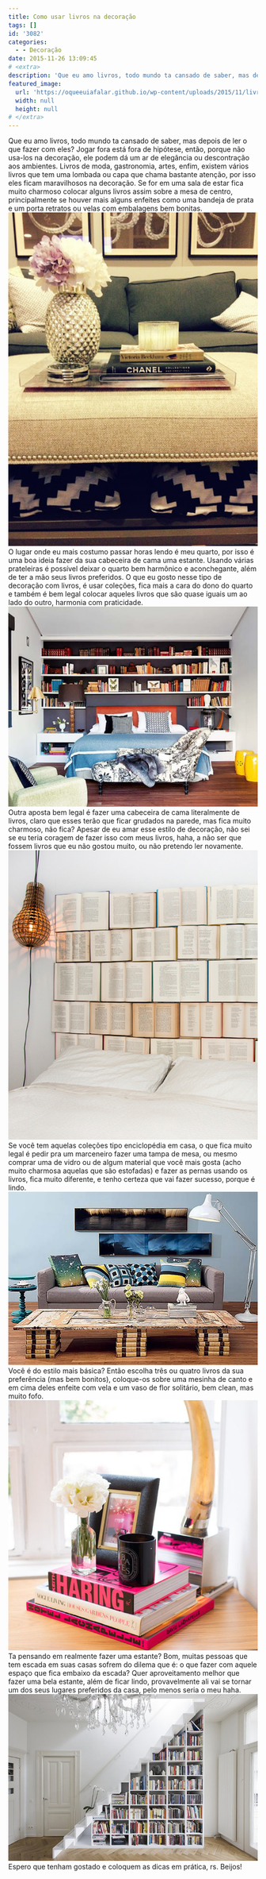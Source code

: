 ```yaml
---
title: Como usar livros na decoração
tags: []
id: '3082'
categories:
  - - Decoração
date: 2015-11-26 13:09:45
# <extra>
description: 'Que eu amo livros, todo mundo ta cansado de saber, mas depois de ler o que fazer com eles? Jogar fora está fora de hipótese, então, porque não usa-los na decoração, ele podem dá um ar de elegância ou descontração aos ambientes. Livros de moda, gastronomia, artes, enfim, existem vários livros que tem uma lombada ou capa que chama bastante atenção, por isso eles ficam maravilhosos na decoração. Se for em uma sala de estar fica muito charmoso colocar alguns livros assim sobre a mesa de centro, principalmente se houver mais alguns enfeites como uma bandeja de prata e um porta retratos ou velas com embalagens bem bonitas. O lugar onde eu mais costumo passar horas lendo é meu quarto, por isso é uma boa ideia fazer da sua cabeceira de cama uma estante. Usando várias prateleiras é possível deixar &hellip;'
featured_image: 
  url: 'https://oqueeuiafalar.github.io/wp-content/uploads/2015/11/livros-decoração-sala-de-estar.jpg'
  width: null
  height: null
# </extra>
---
```


Que eu amo livros, todo mundo ta cansado de saber, mas depois de ler o que fazer com eles? Jogar fora está fora de hipótese, então, porque não usa-los na decoração, ele podem dá um ar de elegância ou descontração aos ambientes. Livros de moda, gastronomia, artes, enfim, existem vários livros que tem uma lombada ou capa que chama bastante atenção, por isso eles ficam maravilhosos na decoração. Se for em uma sala de estar fica muito charmoso colocar alguns livros assim sobre a mesa de centro, principalmente se houver mais alguns enfeites como uma bandeja de prata e um porta retratos ou velas com embalagens bem bonitas. [![decoração sala de estar - livros na decoração da sala](/wp-content/uploads/2015/11/livros-decoração-sala-de-estar.jpg)](/wp-content/uploads/2015/11/livros-decoração-sala-de-estar.jpg) O lugar onde eu mais costumo passar horas lendo é meu quarto, por isso é uma boa ideia fazer da sua cabeceira de cama uma estante. Usando várias prateleiras é possível deixar o quarto bem harmônico e aconchegante, além de ter a mão seus livros preferidos. O que eu gosto nesse tipo de decoração com livros, é usar coleções, fica mais a cara do dono do quarto e também é bem legal colocar aqueles livros que são quase iguais um ao lado do outro, harmonia com praticidade. [![livros na decoração da cabeceira da cama - decoração no quarto](/wp-content/uploads/2015/11/decoração-de-quarto-cabeceira-de-cama.jpg)](/wp-content/uploads/2015/11/decoração-de-quarto-cabeceira-de-cama.jpg) Outra aposta bem legal é fazer uma cabeceira de cama literalmente de livros, claro que esses terão que ficar grudados na parede, mas fica muito charmoso, não fica? Apesar de eu amar esse estilo de decoração, não sei se eu teria coragem de fazer isso com meus livros, haha, a não ser que fossem livros que eu não gostou muito, ou não pretendo ler novamente. [![cabeceira de cama feita com livros](/wp-content/uploads/2015/11/cabeceira-de-livros-arquitrecos-via-kika-reichert.jpeg)](/wp-content/uploads/2015/11/cabeceira-de-livros-arquitrecos-via-kika-reichert.jpeg) Se você tem aquelas coleções tipo enciclopédia em casa, o que fica muito legal é pedir pra um marceneiro fazer uma tampa de mesa, ou mesmo comprar uma de vidro ou de algum material que você mais gosta (acho muito charmosa aquelas que são estofadas) e fazer as pernas usando os livros, fica muito diferente, e tenho certeza que vai fazer sucesso, porque é lindo. [![livro - mesa de centro - decor - sala de estar](/wp-content/uploads/2015/11/mesa-de-centro-feita-de-livros.jpg)](/wp-content/uploads/2015/11/mesa-de-centro-feita-de-livros.jpg) Você é do estilo mais básica? Então escolha três ou quatro livros da sua preferência (mas bem bonitos), coloque-os sobre uma mesinha de canto e em cima deles enfeite com vela e um vaso de flor solitário, bem clean, mas muito fofo. [![decor - livros - mesa](/wp-content/uploads/2015/11/livros-na-decoração-clean.jpg)](/wp-content/uploads/2015/11/livros-na-decoração-clean.jpg) Ta pensando em realmente fazer uma estante? Bom, muitas pessoas que tem escada em suas casas sofrem do dilema que é: o que fazer com aquele espaço que fica embaixo da escada? Quer aproveitamento melhor que fazer uma bela estante, além de ficar lindo, provavelmente ali vai se tornar um dos seus lugares preferidos da casa, pelo menos seria o meu haha. [![estante - decor - embaixo da escada](/wp-content/uploads/2015/11/estante-embaixo-da-escada.jpg)](/wp-content/uploads/2015/11/estante-embaixo-da-escada.jpg) Espero que tenham gostado e coloquem as dicas em prática, rs. Beijos!

